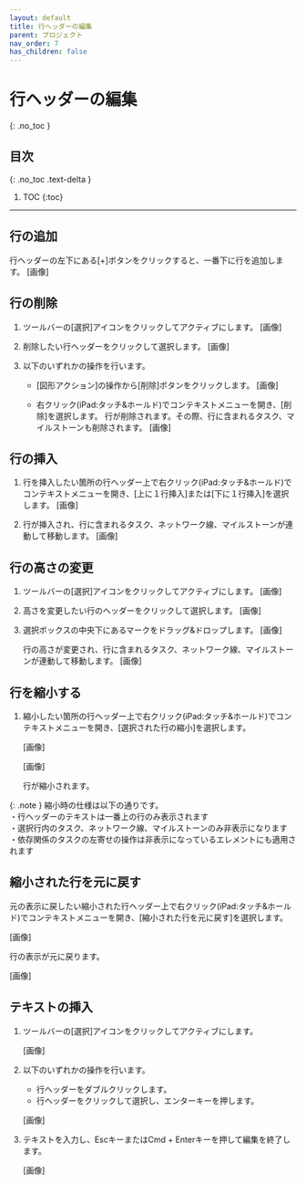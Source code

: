 ```yaml
---
layout: default
title: 行ヘッダーの編集
parent: プロジェクト
nav_order: 7
has_children: false
---
```


# 行ヘッダーの編集
{: .no_toc }

## 目次
{: .no_toc .text-delta }

1. TOC
{:toc}

---

## 行の追加

行ヘッダーの左下にある[+]ボタンをクリックすると、一番下に行を追加します。
[画像]

## 行の削除

1. ツールバーの[選択]アイコンをクリックしてアクティブにします。
   [画像]

2. 削除したい行ヘッダーをクリックして選択します。
   [画像]

3. 以下のいずれかの操作を行います。
   - [図形アクション]の操作から[削除]ボタンをクリックします。
  [画像]

   - 右クリック(iPad:タッチ&ホールド)でコンテキストメニューを開き、[削除]を選択します。
  行が削除されます。その際、行に含まれるタスク、マイルストーンも削除されます。
  [画像]

## 行の挿入

1. 行を挿入したい箇所の行ヘッダー上で右クリック(iPad:タッチ&ホールド)でコンテキストメニューを開き、[上に１行挿入]または[下に１行挿入]を選択します。
   [画像]

2. 行が挿入され、行に含まれるタスク、ネットワーク線、マイルストーンが連動して移動します。
   [画像]

## 行の高さの変更

1. ツールバーの[選択]アイコンをクリックしてアクティブにします。
[画像]
    
2. 高さを変更したい行のヘッダーをクリックして選択します。
[画像]

3. 選択ボックスの中央下にあるマークをドラッグ&ドロップします。
[画像]

    行の高さが変更され、行に含まれるタスク、ネットワーク線、マイルストーンが連動して移動します。
[画像]

## 行を縮小する

1. 縮小したい箇所の行ヘッダー上で右クリック(iPad:タッチ&ホールド)でコンテキストメニューを開き、[選択された行の縮小]を選択します。
    
    [画像]
    
    [画像]

    行が縮小されます。

{: .note }
縮小時の仕様は以下の通りです。  
・行ヘッダーのテキストは一番上の行のみ表示されます  
・選択行内のタスク、ネットワーク線、マイルストーンのみ非表示になります  
・依存関係のタスクの左寄せの操作は非表示になっているエレメントにも適用されます

## 縮小された行を元に戻す

元の表示に戻したい縮小された行ヘッダー上で右クリック(iPad:タッチ&ホールド)でコンテキストメニューを開き、[縮小された行を元に戻す]を選択します。

[画像]

行の表示が元に戻ります。

[画像]

## テキストの挿入

1. ツールバーの[選択]アイコンをクリックしてアクティブにします。
    
   [画像]
    
2. 以下のいずれかの操作を行います。
    - 行ヘッダーをダブルクリックします。
    - 行ヘッダーをクリックして選択し、エンターキーを押します。
    
    [画像]
    
3. テキストを入力し、EscキーまたはCmd + Enterキーを押して編集を終了します。
    
    [画像]